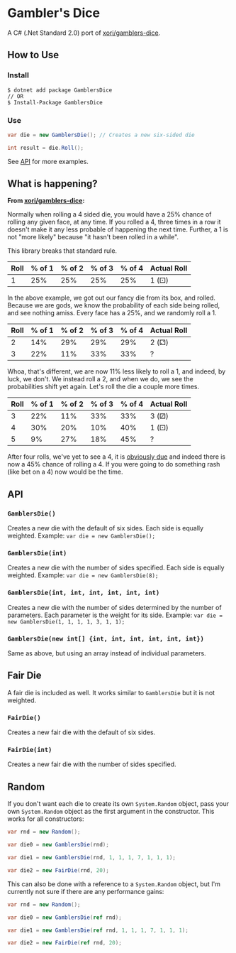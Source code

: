 # Gambler's Dice

A C# (.Net Standard 2.0) port of [xori/gamblers-dice](https://github.com/xori/gamblers-dice).

## How to Use

### Install
```
$ dotnet add package GamblersDice
// OR
$ Install-Package GamblersDice
```

### Use

```C#
var die = new GamblersDie(); // Creates a new six-sided die

int result = die.Roll();
```

See [API](#API) for more examples.

## What is happening?

**From [xori/gamblers-dice](https://github.com/xori/gamblers-dice):**

Normally when rolling a 4 sided die, you would have a 25% chance of rolling any
given face, at any time. If you rolled a 4, three times in a row it doesn't make
it any less probable of happening the next time. Further, a 1 is not "more
likely" because "it hasn't been rolled in a while".

This library breaks that standard rule.

| Roll | % of 1 | % of 2 | % of 3 | % of 4 | Actual Roll |
|--- | --- | --- | --- | --- | --- |
| 1 | 25% | 25% | 25% | 25% | 1 (⚀) |

In the above example, we got out our fancy die from its box, and rolled.
Because we are gods, we know the probability of each side being rolled, and see
nothing amiss. Every face has a 25%, and we randomly roll a 1.

| Roll | % of 1 | % of 2 | % of 3 | % of 4 | Actual Roll |
|--- | --- | --- | --- | --- | --- |
| 2 | 14% | 29% | 29% | 29% | 2 (⚁) |
| 3 | 22% | 11% | 33% | 33% | ? |

Whoa, that's different, we are now 11% less likely to roll a 1, and indeed, by
luck, we don't. We instead roll a 2, and when we do, we see the probabilities
shift yet again. Let's roll the die a couple more times.

| Roll | % of 1 | % of 2 | % of 3 | % of 4 | Actual Roll |
|--- | --- | --- | --- | --- | --- |
| 3 | 22% | 11% | 33% | 33% | 3 (⚂) |
| 4 | 30% | 20% | 10% | 40% | 1 (⚀) |
| 5 | 9% | 27% | 18% | 45% | ? |

After four rolls, we've yet to see a 4, it is
[obviously due](https://simple.wikipedia.org/wiki/Gambler%27s_fallacy) and
indeed there is now a 45% chance of rolling a 4. If you were going to do
something rash (like
bet on a 4) now would be the time.

## API

### `GamblersDie()`

Creates a new die with the default of six sides. Each side is equally weighted. Example: `var die = new GamblersDie();`

### `GamblersDie(int)`

Creates a new die with the number of sides specified. Each side is equally weighted. Example: `var die = new GamblersDie(8);`

### `GamblersDie(int, int, int, int, int, int)`

Creates a new die with the number of sides determined by the number of parameters. Each parameter is the weight for its side. Example: `var die = new GamblersDie(1, 1, 1, 1, 3, 1, 1);`

### `GamblersDie(new int[] {int, int, int, int, int, int})`

Same as above, but using an array instead of individual parameters.

## Fair Die

A fair die is included as well. It works similar to `GamblersDie` but it is not weighted.

### `FairDie()`

Creates a new fair die with the default of six sides.

### `FairDie(int)`

Creates a new fair die with the number of sides specified.

## Random

If you don't want each die to create its own `System.Random` object, pass your own `System.Random` object as the first argument in the constructor. This works for all constructors:

```C#
var rnd = new Random();

var die0 = new GamblersDie(rnd);

var die1 = new GamblersDie(rnd, 1, 1, 1, 7, 1, 1, 1);

var die2 = new FairDie(rnd, 20);
```

This can also be done with a reference to a `System.Random` object, but I'm currently not sure if there are any performance gains:

```C#
var rnd = new Random();

var die0 = new GamblersDie(ref rnd);

var die1 = new GamblersDie(ref rnd, 1, 1, 1, 7, 1, 1, 1);

var die2 = new FairDie(ref rnd, 20);
```